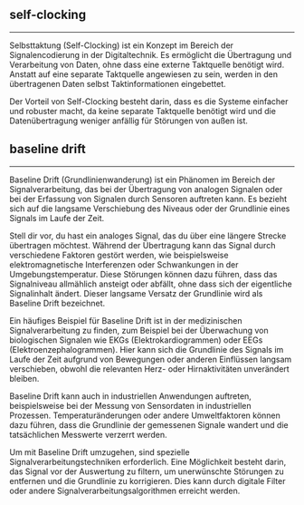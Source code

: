 ## self-clocking
---
Selbsttaktung (Self-Clocking) ist ein Konzept im Bereich der Signalencodierung in der Digitaltechnik. Es ermöglicht die Übertragung und Verarbeitung von Daten, ohne dass eine externe Taktquelle benötigt wird. Anstatt auf eine separate Taktquelle angewiesen zu sein, werden in den übertragenen Daten selbst Taktinformationen eingebettet.

Der Vorteil von Self-Clocking besteht darin, dass es die Systeme einfacher und robuster macht, da keine separate Taktquelle benötigt wird und die Datenübertragung weniger anfällig für Störungen von außen ist.


## baseline drift
---
Baseline Drift (Grundlinienwanderung) ist ein Phänomen im Bereich der Signalverarbeitung, das bei der Übertragung von analogen Signalen oder bei der Erfassung von Signalen durch Sensoren auftreten kann. Es bezieht sich auf die langsame Verschiebung des Niveaus oder der Grundlinie eines Signals im Laufe der Zeit.

Stell dir vor, du hast ein analoges Signal, das du über eine längere Strecke übertragen möchtest. Während der Übertragung kann das Signal durch verschiedene Faktoren gestört werden, wie beispielsweise elektromagnetische Interferenzen oder Schwankungen in der Umgebungstemperatur. Diese Störungen können dazu führen, dass das Signalniveau allmählich ansteigt oder abfällt, ohne dass sich der eigentliche Signalinhalt ändert. Dieser langsame Versatz der Grundlinie wird als Baseline Drift bezeichnet.

Ein häufiges Beispiel für Baseline Drift ist in der medizinischen Signalverarbeitung zu finden, zum Beispiel bei der Überwachung von biologischen Signalen wie EKGs (Elektrokardiogrammen) oder EEGs (Elektroenzephalogrammen). Hier kann sich die Grundlinie des Signals im Laufe der Zeit aufgrund von Bewegungen oder anderen Einflüssen langsam verschieben, obwohl die relevanten Herz- oder Hirnaktivitäten unverändert bleiben.

Baseline Drift kann auch in industriellen Anwendungen auftreten, beispielsweise bei der Messung von Sensordaten in industriellen Prozessen. Temperaturänderungen oder andere Umweltfaktoren können dazu führen, dass die Grundlinie der gemessenen Signale wandert und die tatsächlichen Messwerte verzerrt werden.

Um mit Baseline Drift umzugehen, sind spezielle Signalverarbeitungstechniken erforderlich. Eine Möglichkeit besteht darin, das Signal vor der Auswertung zu filtern, um unerwünschte Störungen zu entfernen und die Grundlinie zu korrigieren. Dies kann durch digitale Filter oder andere Signalverarbeitungsalgorithmen erreicht werden.
